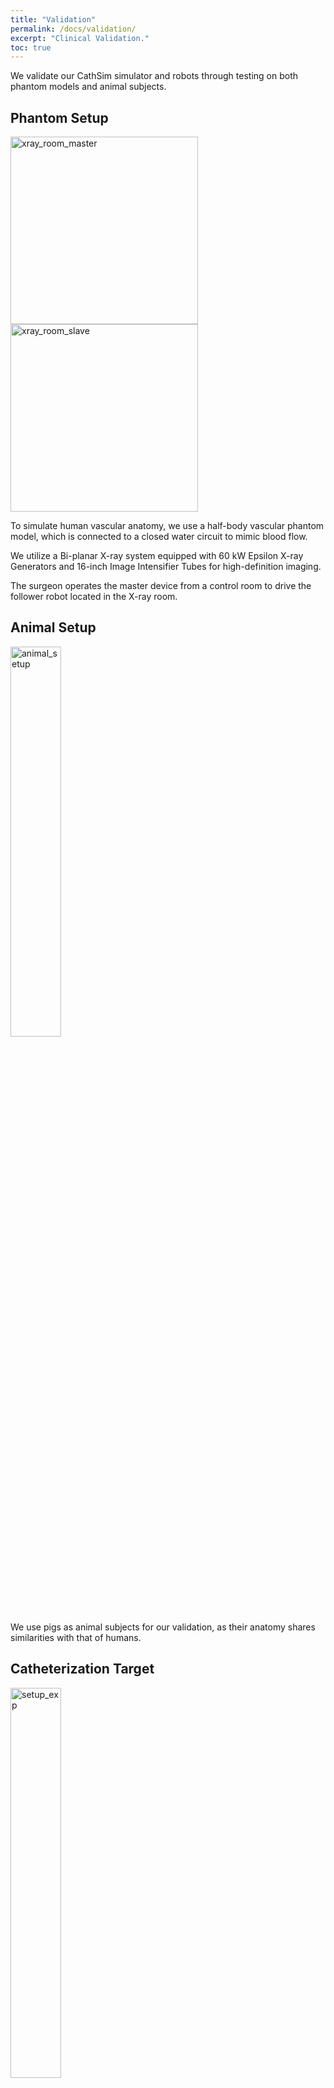 ```yaml
---
title: "Validation"
permalink: /docs/validation/
excerpt: "Clinical Validation."
toc: true
---
```


We validate our CathSim simulator and robots through testing on both phantom models and animal subjects.

## Phantom Setup

<div class="image-container">
  <img width="300px" src="{{ site.baseurl }}/assets/images/xray_room_master.jpg" alt="xray_room_master">
  <img width="300px" src="{{ site.baseurl }}/assets/images/xray_room_slave.jpg" alt="xray_room_slave">

</div>

To simulate human vascular anatomy, we use a half-body vascular phantom model, which is connected to a closed water circuit to mimic blood flow.

We utilize a Bi-planar X-ray system equipped with 60 kW Epsilon X-ray Generators and 16-inch Image Intensifier Tubes for high-definition imaging.

The surgeon operates the master device from a control room to drive the follower robot located in the X-ray room.

## Animal Setup
<div class="image-container">
  <img src="{{ site.baseurl }}/assets/images/animal_setup.jpg" width="40%" alt="animal_setup">
</div>
We use pigs as animal subjects for our validation, as their anatomy shares similarities with that of humans.


## Catheterization Target
<div class="image-container">
  <img src="{{ site.baseurl }}/assets/images/setup_exp.jpg" width="40%" alt="setup_exp">
</div>
The catheterization targets are the brachiocephalic artery (BCA) and the left common carotid artery (LCCA).


## SplineFormer Network

<div class="image-container">
  <img src="{{ site.baseurl }}/assets/images/splineformer.png" width="100%" alt="splineformer">
</div>

We propose SplineFormer, a new transformer-based architecture, designed specifically to predict the continuous, smooth shape of the guidewire in an explainable way.


## Expert Navigation Network

<div class="image-container">
  <img src="{{ site.baseurl }}/assets/images/expert_network.png" width="70%" alt="expert_network">
</div>
Our Expert Navigation Network is a multimodal system trained using CathSim simulator and subsequently transferred to the real robot.


## Segmentation Model
<div class="image-container">
  <img src="{{ site.baseurl }}/assets/images/segmentation_model.jpg" width="100%" alt="segmentation_model">
</div>
We introduce a shape-sensitive loss function for catheter and guidewire segmentation and utilize it in a vision transformer network to establish a new state-of-the-art result on a large-scale X-ray images dataset.


## Results

<div class="image-container">
  <img src="{{ site.baseurl }}/assets/images/expert_result.png" width="100%" alt="expert_result">
</div>

<div class="image-container">
  <img src="{{ site.baseurl }}/assets/images/expert_table.jpg" width="100%" alt="expert_table">
</div>

<video width="400" height="400" controls>
  <source src="{{ site.baseurl }}/assets/videos/splinefomer_results.mp4" alt="splinefomer_results video" type="video/mp4">
</video>

The results demonstrate the successful integration of simulation, machine learning, and vision technologies to achieve autonomous catheterization. 